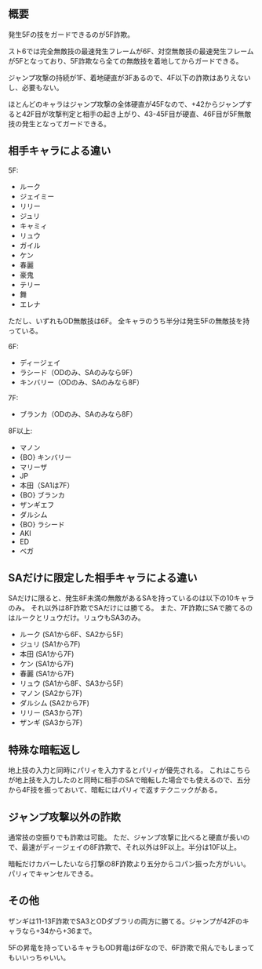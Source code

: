 ## 概要

発生5Fの技をガードできるのが5F詐欺。

スト6では完全無敵技の最速発生フレームが6F、対空無敵技の最速発生フレームが5Fとなっており、5F詐欺なら全ての無敵技を着地してからガードできる。

ジャンプ攻撃の持続が1F、着地硬直が3Fあるので、4F以下の詐欺はありえないし、必要もない。

ほとんどのキャラはジャンプ攻撃の全体硬直が45Fなので、+42からジャンプすると42F目が攻撃判定と相手の起き上がり、43-45F目が硬直、46F目が5F無敵技の発生となってガードできる。

## 相手キャラによる違い

5F:

- ルーク
- ジェイミー
- リリー
- ジュリ
- キャミィ
- リュウ
- ガイル
- ケン
- 春麗
- 豪鬼
- テリー
- 舞
- エレナ

ただし、いずれもOD無敵技は6F。
全キャラのうち半分は発生5Fの無敵技を持っている。

6F:

- ディージェイ
- ラシード（ODのみ、SAのみなら9F）
- キンバリー（ODのみ、SAのみなら8F）

7F:

- ブランカ（ODのみ、SAのみなら8F）

8F以上:

- マノン
- {BO} キンバリー
- マリーザ
- JP
- 本田（SA1は7F）
- {BO} ブランカ
- ザンギエフ
- ダルシム
- {BO} ラシード
- AKI
- ED
- ベガ

## SAだけに限定した相手キャラによる違い

SAだけに限ると、発生8F未満の無敵があるSAを持っているのは以下の10キャラのみ。
それ以外は8F詐欺でSAだけには勝てる。
また、7F詐欺にSAで勝てるのはルークとリュウだけ。リュウもSA3のみ。

- ルーク (SA1から6F、SA2から5F)
- ジュリ (SA1から7F)
- 本田 (SA1から7F)
- ケン (SA1から7F)
- 春麗 (SA1から7F)
- リュウ (SA1から8F、SA3から5F)
- マノン (SA2から7F)
- ダルシム (SA2から7F)
- リリー (SA3から7F)
- ザンギ (SA3から7F)

## 特殊な暗転返し

地上技の入力と同時にパリィを入力するとパリィが優先される。
これはこちらが地上技を入力したのと同時に相手のSAで暗転した場合でも使えるので、五分から4F技を振っておいて、暗転にはパリィで返すテクニックがある。

## ジャンプ攻撃以外の詐欺

通常技の空振りでも詐欺は可能。
ただ、ジャンプ攻撃に比べると硬直が長いので、最速がディージェイの8F詐欺で、それ以外は9F以上。半分は10F以上。

暗転だけカバーしたいなら打撃の8F詐欺より五分からコパン振った方がいい。パリィでキャンセルできる。

## その他

ザンギは11-13F詐欺でSA3とODダブラリの両方に勝てる。ジャンプが42Fのキャラなら+34から+36まで。

5Fの昇竜を持っているキャラもOD昇竜は6Fなので、6F詐欺で飛んでもしまってもいいっちゃいい。
